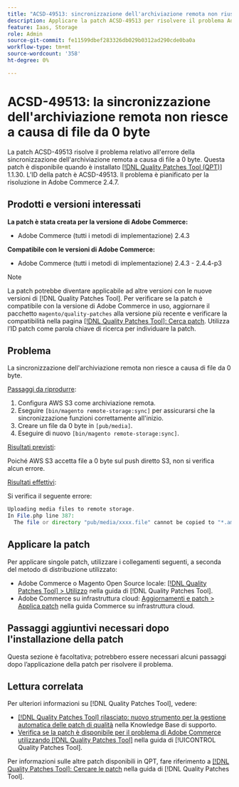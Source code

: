 ```yaml
---
title: "ACSD-49513: sincronizzazione dell'archiviazione remota non riuscita"
description: Applicare la patch ACSD-49513 per risolvere il problema Adobe Commerce in cui la sincronizzazione dello storage remoto non riesce a causa di file a 0 byte.
feature: Iaas, Storage
role: Admin
source-git-commit: fe11599dbef283326db029b0312ad290cde0ba0a
workflow-type: tm+mt
source-wordcount: '358'
ht-degree: 0%

---
```


# ACSD-49513: la sincronizzazione dell&#39;archiviazione remota non riesce a causa di file da 0 byte

La patch ACSD-49513 risolve il problema relativo all&#39;errore della sincronizzazione dell&#39;archiviazione remota a causa di file a 0 byte. Questa patch è disponibile quando è installato [[!DNL Quality Patches Tool (QPT)]](https://experienceleague.adobe.com/en/docs/commerce-knowledge-base/kb/announcements/commerce-announcements/magento-quality-patches-released-new-tool-to-self-serve-quality-patches) 1.1.30. L’ID della patch è ACSD-49513. Il problema è pianificato per la risoluzione in Adobe Commerce 2.4.7.

## Prodotti e versioni interessati

**La patch è stata creata per la versione di Adobe Commerce:**

* Adobe Commerce (tutti i metodi di implementazione) 2.4.3

**Compatibile con le versioni di Adobe Commerce:**

* Adobe Commerce (tutti i metodi di implementazione) 2.4.3 - 2.4.4-p3

>[!NOTE]
>
>La patch potrebbe diventare applicabile ad altre versioni con le nuove versioni di [!DNL Quality Patches Tool]. Per verificare se la patch è compatibile con la versione di Adobe Commerce in uso, aggiornare il pacchetto `magento/quality-patches` alla versione più recente e verificare la compatibilità nella pagina [[!DNL Quality Patches Tool]: Cerca patch](https://experienceleague.adobe.com/tools/commerce-quality-patches/index.html). Utilizza l’ID patch come parola chiave di ricerca per individuare la patch.

## Problema

La sincronizzazione dell&#39;archiviazione remota non riesce a causa di file da 0 byte.

<u>Passaggi da riprodurre</u>:

1. Configura AWS S3 come archiviazione remota.
1. Eseguire `[bin/magento remote-storage:sync]` per assicurarsi che la sincronizzazione funzioni correttamente all&#39;inizio.
1. Creare un file da 0 byte in `[pub/media]`.
1. Eseguire di nuovo `[bin/magento remote-storage:sync]`.

<u>Risultati previsti</u>:

Poiché AWS S3 accetta file a 0 byte sul push diretto S3, non si verifica alcun errore.

<u>Risultati effettivi</u>:

Si verifica il seguente errore:

```PHP
Uploading media files to remote storage.
In File.php line 387:
  The file or directory "pub/media/xxxx.file" cannot be copied to "*.amazonaws.com/media/xxxx.file"
```

## Applicare la patch

Per applicare singole patch, utilizzare i collegamenti seguenti, a seconda del metodo di distribuzione utilizzato:

* Adobe Commerce o Magento Open Source locale: [[!DNL Quality Patches Tool] > Utilizzo](/help/tools/quality-patches-tool/usage.md) nella guida di [!DNL Quality Patches Tool].
* Adobe Commerce su infrastruttura cloud: [Aggiornamenti e patch > Applica patch](https://experienceleague.adobe.com/docs/commerce-cloud-service/user-guide/develop/upgrade/apply-patches.html) nella guida Commerce su infrastruttura cloud.

## Passaggi aggiuntivi necessari dopo l&#39;installazione della patch

Questa sezione è facoltativa; potrebbero essere necessari alcuni passaggi dopo l’applicazione della patch per risolvere il problema. 

## Lettura correlata

Per ulteriori informazioni su [!DNL Quality Patches Tool], vedere:

* [[!DNL Quality Patches Tool] rilasciato: nuovo strumento per la gestione automatica delle patch di qualità](https://experienceleague.adobe.com/en/docs/commerce-knowledge-base/kb/announcements/commerce-announcements/magento-quality-patches-released-new-tool-to-self-serve-quality-patches) nella Knowledge Base di supporto.
* [Verifica se la patch è disponibile per il problema di Adobe Commerce utilizzando  [!DNL Quality Patches Tool]](/help/tools/quality-patches-tool/patches-available-in-qpt/check-patch-for-magento-issue-with-magento-quality-patches.md) nella guida di [!UICONTROL Quality Patches Tool].


Per informazioni sulle altre patch disponibili in QPT, fare riferimento a [[!DNL Quality Patches Tool]: Cercare le patch](https://experienceleague.adobe.com/tools/commerce-quality-patches/index.html) nella guida di [!DNL Quality Patches Tool].
